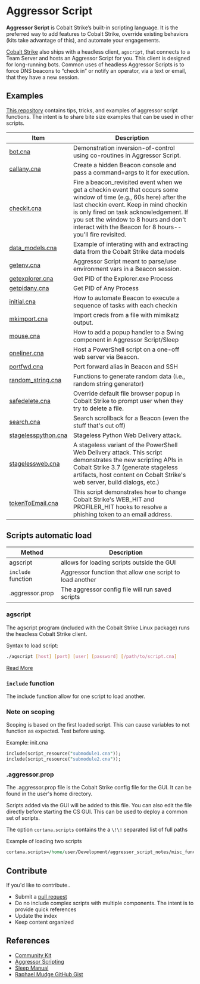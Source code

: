 # Aggressor Script 

**Aggressor Script** is Cobalt Strike’s built-in scripting language. It is the preferred way to add features to Cobalt Strike, override existing behaviors (kits take advantage of this), and automate your engagements.

[Cobalt Strike](https://www.cobaltstrike.com) also ships with a headless client, ```agscript```, that connects to a Team Server and hosts an Aggressor Script for you. This client is designed for long-running bots. Common uses of headless Aggressor Scripts is to force DNS beacons to “check in” or notify an operator, via a text or email, that they have a new session.

## Examples
[This repository](https://github.com/Cobalt-Strike/aggressor_script_examples) contains tips, tricks, and examples of aggressor script functions. The intent is to share bite size examples that can be used in other scripts.

Item                     | Description
-------------------------|--------------------------
[bot.cna](https://github.com/Cobalt-Strike/aggressor_script_examples/blob/main/examples/bot.cna)        | Demonstration inversion-of-control using co-routines in Aggressor Script.
[callany.cna](https://github.com/Cobalt-Strike/aggressor_script_examples/blob/main/examples/callany.cna)        | Create a hidden Beacon console and pass a command+args to it for execution.
[checkit.cna](https://github.com/Cobalt-Strike/aggressor_script_examples/blob/main/examples/checkit.cna)        | Fire a beacon_revisited event when we get a checkin event that occurs some window of time (e.g., 60s here) after the last checkin event. Keep in mind checkin is only fired on task acknowledgement. If you set the window to 8 hours and don't interact with the Beacon for 8 hours--you'll fire revisited.
[data_models.cna](https://github.com/Cobalt-Strike/aggressor_script_examples/blob/main/examples/data_models.cna)          | Example of interating with and extracting data from the Cobalt Strike data models
[getenv.cna](https://github.com/Cobalt-Strike/aggressor_script_examples/blob/main/examples/getenv.cna)        | Aggressor Script meant to parse/use environment vars in a Beacon session.
[getexplorer.cna](https://github.com/Cobalt-Strike/aggressor_script_examples/blob/main/examples/getexplorer.cna)        | Get PID of the Explorer.exe Process
[getpidany.cna](https://github.com/Cobalt-Strike/aggressor_script_examples/blob/main/examples/getpidany.cna)        | Get PID of Any Process
[initial.cna](https://github.com/Cobalt-Strike/aggressor_script_examples/blob/main/examples/initial.cna)        | How to automate Beacon to execute a sequence of tasks with each checkin
[mkimport.cna](https://github.com/Cobalt-Strike/aggressor_script_examples/blob/main/examples/mkimport.cna)        | Import creds from a file with mimikatz output.
[mouse.cna](https://github.com/Cobalt-Strike/aggressor_script_examples/blob/main/examples/mouse.cna)        | How to add a popup handler to a Swing component in Aggressor Script/Sleep
[oneliner.cna](https://github.com/Cobalt-Strike/aggressor_script_examples/blob/main/examples/oneliner.cna)        | Host a PowerShell script on a one-off web server via Beacon.
[portfwd.cna](https://github.com/Cobalt-Strike/aggressor_script_examples/blob/main/examples/portfwd.cna)        | Port forward alias in Beacon and SSH 
[random_string.cna](https://github.com/Cobalt-Strike/aggressor_script_examples/blob/main/examples/random_string.cna)        | Functions to generate random data (i.e., random string generator)
[safedelete.cna](https://github.com/Cobalt-Strike/aggressor_script_examples/blob/main/examples/safedelete.cna)        | Override default file browser popup in Cobalt Strike to prompt user when they try to delete a file.
[search.cna](https://github.com/Cobalt-Strike/aggressor_script_examples/blob/main/examples/search.cna)        | Search scrollback for a Beacon (even the stuff that's cut off)
[stagelesspython.cna](https://github.com/Cobalt-Strike/aggressor_script_examples/blob/main/examples/stagelesspython.cna)        | Stageless Python Web Delivery attack.
[stagelessweb.cna](https://github.com/Cobalt-Strike/aggressor_script_examples/blob/main/examples/stagelessweb.cna)        | A stageless variant of the PowerShell Web Delivery attack. This script demonstrates the new scripting APIs in Cobalt Strike 3.7 (generate stageless artifacts, host content on Cobalt Strike's web server, build dialogs, etc.)
[tokenToEmail.cna](https://github.com/Cobalt-Strike/aggressor_script_examples/blob/main/examples/tokenToEmail.cna)        | This script demonstrates how to change Cobalt Strike's WEB_HIT and PROFILER_HIT hooks to resolve a phishing token to an email address.

## Scripts automatic load

Method             | Description
-------------------|--
agscript           | allows for loading scripts outside the GUI
`include` function | Aggressor function that allow one script to load another
.aggressor.prop    | The aggressor config file will run saved scripts

### agscript

The agscript program (included with the Cobalt Strike Linux package) runs the headless Cobalt Strike client. 

Syntax to load script:

```bash
./agscript [host] [port] [user] [password] [/path/to/script.cna]
```

[Read More](https://hstechdocs.helpsystems.com/manuals/cobaltstrike/current/userguide/content/topics/agressor_script.htm)

### `include` function

The include function allow for one script to load another. 

### Note on scoping

Scoping is based on the first loaded script. This can cause variables to not function as expected. Test before using.

Example: init.cna

```perl
include(script_resource("submodule1.cna"));
include(script_resource("submodule2.cna"));
```

### .aggressor.prop

The .aggressor.prop file is the Cobalt Strike config file for the GUI. It can be found in the user's home directory.

Scripts added via the GUI will be added to this file. You can also edit the file directly before starting the CS GUI. This can be used to deploy a common set of scripts.

The option `cortana.scripts` contains the a `\!\!` separated list of full paths

Example of loading two scripts

```perl
cortana.scripts=/home/user/Development/aggressor_script_notes/misc_functions.cna\!\!/home/user/Development/aggressor_script_notes/data_models.cna
```

## Contribute

If you'd like to contribute..

- Submit a [pull request](https://github.com/Cobalt-Strike/aggressor_script_examples/pulls)
- Do no include complex scripts with multiple components. The intent is to provide quick references
- Update the index
- Keep content organized

## References

- [Community Kit](https://cobalt-strike.github.io/community_kit)
- [Aggressor Scripting](https://hstechdocs.helpsystems.com/manuals/cobaltstrike/current/userguide/content/topics_aggressor-scripts/agressor_script.htm)
- [Sleep Manual](http://sleep.dashnine.org/manual/)
- [Raphael Mudge GitHub Gist](https://gist.github.com/rsmudge)
